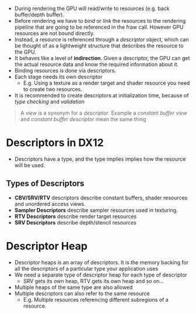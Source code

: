 - During rendering the GPU will read/write to resources (e.g. back buffer/depth buffer).
- Before rendering we have to *bind* or *link* the resources to the rendering pipeline that are going to be referenced in the fraw call. However GPU resources are not bound directly.
- Instead, a resource is referenced through a *descriptor* object, which can be thought of as a lightweight structure that describes the resource to the GPU.
- It behaves like a level of **indirection**. Given a descriptor, the GPU can get the actual resource data and know the required information about it.
- Binding resources is done via descriptors.
- Each stage needs its own descriptor
	- E.g. Using a texture as a render target and shader resource you need to create two resources.
- It is recommended to create descriptors at initialization time, because of *type checking* and *validation*

> A *view* is a synonym for a *descriptor*. Example a *constant buffer view* and *constant buffer descriptor* mean the same thing

# Descriptors in DX12
- Descriptors have a type, and the type implies implies how the resource will be used.

## Types of Descriptors
- **CBV/SRV/RTV** descriptors describe constant buffers, shader resources and unordered access views.
- **Sampler Descriptors** describe sampler resources used in texturing.
- **RTV Descriptors** describe render target resources
- **SRV Descriptors** describe depth/stencil resources

# Descriptor Heap
- Descriptor heaps is an array of descriptors. It is the memory backing for all the descriptors of a particular type your application uses
- We need a separate type of descriptor heap for each type of descriptor
	- SRV gets its own heap, RTV gets its own heap and so on...
- Multiple heaps of the same type are also allowed
- Multiple descriptors can also refer to the same resource
	- E.g. Multiple resources referencing different subregions of a resource.